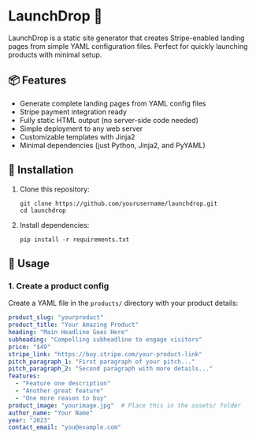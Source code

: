 # LaunchDrop 🚀

LaunchDrop is a static site generator that creates Stripe-enabled landing pages from simple YAML configuration files. Perfect for quickly launching products with minimal setup.

## 📦 Features

- Generate complete landing pages from YAML config files
- Stripe payment integration ready
- Fully static HTML output (no server-side code needed)
- Simple deployment to any web server
- Customizable templates with Jinja2
- Minimal dependencies (just Python, Jinja2, and PyYAML)

## 🔧 Installation

1. Clone this repository:
   ```
   git clone https://github.com/yourusername/launchdrop.git
   cd launchdrop
   ```

2. Install dependencies:
   ```
   pip install -r requirements.txt
   ```

## 🔨 Usage

### 1. Create a product config

Create a YAML file in the `products/` directory with your product details:

```yaml
product_slug: "yourproduct"
product_title: "Your Amazing Product"
heading: "Main Headline Goes Here"
subheading: "Compelling subheadline to engage visitors"
price: "$49"
stripe_link: "https://buy.stripe.com/your-product-link"
pitch_paragraph_1: "First paragraph of your pitch..."
pitch_paragraph_2: "Second paragraph with more details..."
features:
  - "Feature one description"
  - "Another great feature"
  - "One more reason to buy"
product_image: "yourimage.jpg"  # Place this in the assets/ folder
author_name: "Your Name"
year: "2023"
contact_email: "you@example.com"
